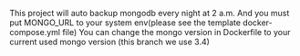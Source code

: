 This project will auto backup mongodb every night at 2 a.m. And you must put MONGO_URL to your system env(please see the template docker-compose.yml file)
You can change the mongo version in Dockerfile to your current used mongo version (this branch we use 3.4)